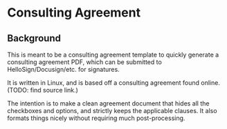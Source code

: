 # Consulting Agreement

## Background
This is meant to be a consulting agreement template to quickly generate a consulting agreement PDF, which can be submitted to HelloSign/Docusign/etc. for signatures.

It is written in Linux, and is based off a consulting agreement found online.  (TODO: find source link.)

The intention is to make a clean agreement document that hides all the checkboxes and options, and strictly keeps the applicable clauses.  It also formats things nicely without requiring much post-processing.
